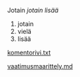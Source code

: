 Jotain
*jotain lisää*
1. jotain
1. vielä 
1. lisää


[komentorivi.txt](https://github.com/Qwecu/ot-harjoitustyo/blob/master/laskarit/viikko1/komentorivi.txt)


[vaatimusmaarittely.md](https://github.com/Qwecu/ot-harjoitustyo/blob/master/dokumentaatio/vaatimusmaarittely.md)
